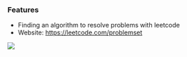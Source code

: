 ### Features
- Finding an algorithm to resolve problems with leetcode
- Website: https://leetcode.com/problemset

![](https://os.me/wp-content/uploads/2021/09/never-give-up.jpg.optimal.jpg)